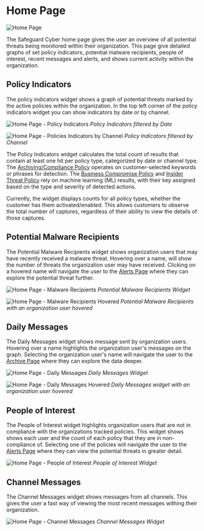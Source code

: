 # Home Page

![Home Page](Images/Home/HomePage.png)

The Safeguard Cyber home page gives the user an overview of all potential threats being monitored within their organization. This page give detailed graphs of set policy indicators, potential malware recipients, people of interest, recent messages and alerts, and shows current activity within the organization.

## Policy Indicators 

The policy indicators widget shows a graph of potential threats marked by the active policies within the organization. In the top left corner of the policy indicators widget you can show indicators by date or by channel.

![Home Page - Policy Indicators](Images/Home/HomePagePolicyIndicators.png)
*Policy Indicators filtered by Date*

![Home Page - Policies Indicators by Channel](Images/Home/HomePagePolicyIndicatorsbyChannel.png)
*Policy Indicators filtered by Channel*

The Policy Indicators widget calculates the total count of results that contain at least one hit per policy type, categorized by date or channel type. The [Archiving/Compliance Policy](Policies_Page.md) operates on customer-selected keywords or phrases for detection. The [Business Compromise Policy](Policies_Page.md) and [Insider Threat Policy](Policies_Page.md) rely on machine learning (ML) results, with their key assigned based on the type and severity of detected actions. 

Currently, the widget displays counts for all policy types, whether the customer has them activated/enabled. This allows customers to observe the total number of captures, regardless of their ability to view the details of those captures. 

## Potential Malware Recipients

The Potential Malware Recipients widget shows organization users that may have recently received a malware threat. Hovering over a name, will show the number of threats the organization user may have received. Clicking on a hovered name will navigate the user to the [Alerts Page](Alerts_Page.md) where they can explore the potential threat further. 

![Home Page - Malware Recipients](Images/Home/HomePageMalwareRecipients.png)
*Potential Malware Recipients Widget*

![Home Page - Malware Recipients Hovered](Images/Home/HomePageMalwareRecipientsHovered.png)
*Potential Malware Recipients with an organization user hovered*

## Daily Messages

The Daily Messages widget shows message sent by organization users. Hovering over a name highlights the organization user's messages on the graph. Selecting the organization user's name will navigate the user to the [Archive Page](Archive_Page.md) where they can explore the data deeper. 

![Home Page - Daily Messages](Images/Home/HomePageDailyMessages.png)
*Daily Messages Widget*

![Home Page - Daily Messages Hovered](Images/Home/HomePageDailyMessagesHovered.png)
*Daily Messages widget with an organization user hovered*

## People of Interest

The People of Interest widget highlights organization users that are not in compliance with the organizations tracked policies. This widget shows shows each user and the count of each policy that they are in non-compliance of. Selecting one of the policies will navigate the user to the [Alerts Page](Alerts_Page.md) where they can view the potential threats in greater detail. 

![Home Page - People of Interest](Images/Home/HomePagePeopleOfInterest.png)
*People of Interest Widget*

## Channel Messages

The Channel Messages widget shows messages from all channels. This gives the user a fast way of viewing the most recent messages withing their organization. 

![Home Page - Channel Messages](Images/Home/HomePageChannelMessages.png)
*Channel Messages Widget*